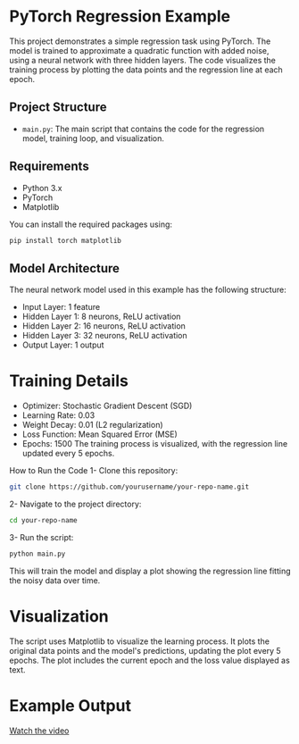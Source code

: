 # PyTorch Regression Example

This project demonstrates a simple regression task using PyTorch. The model is trained to approximate a quadratic function with added noise, using a neural network with three hidden layers. The code visualizes the training process by plotting the data points and the regression line at each epoch.

## Project Structure

- `main.py`: The main script that contains the code for the regression model, training loop, and visualization.

## Requirements

- Python 3.x
- PyTorch
- Matplotlib

You can install the required packages using:

```bash
pip install torch matplotlib
```

## Model Architecture
The neural network model used in this example has the following structure:

- Input Layer: 1 feature
- Hidden Layer 1: 8 neurons, ReLU activation
- Hidden Layer 2: 16 neurons, ReLU activation
- Hidden Layer 3: 32 neurons, ReLU activation
- Output Layer: 1 output

# Training Details
- Optimizer: Stochastic Gradient Descent (SGD)
- Learning Rate: 0.03
- Weight Decay: 0.01 (L2 regularization)
- Loss Function: Mean Squared Error (MSE)
- Epochs: 1500
The training process is visualized, with the regression line updated every 5 epochs.

How to Run the Code
1- Clone this repository:
```bash
git clone https://github.com/yourusername/your-repo-name.git
```
2- Navigate to the project directory:
```bash
cd your-repo-name
```
3- Run the script:
```bash
python main.py
```
This will train the model and display a plot showing the regression line fitting the noisy data over time.

# Visualization
The script uses Matplotlib to visualize the learning process. It plots the original data points and the model's predictions, updating the plot every 5 epochs. The plot includes the current epoch and the loss value displayed as text.

# Example Output
[Watch the video](Regression.mp4)
